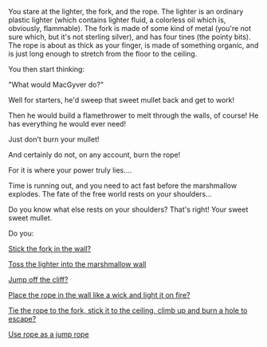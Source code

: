 You stare at the lighter, the fork, and the rope. The lighter is an ordinary plastic lighter (which contains lighter
fluid, a colorless oil which is, obviously, flammable). The fork is made of some kind of metal (you're not sure which,
but it's not sterling silver), and has four tines (the pointy bits). The rope is about as thick as your finger, is made
of something organic, and is just long enough to stretch from the floor to the ceiling.

You then start thinking:

"What would MacGyver do?"

Well for starters, he'd sweep that sweet mullet back and get to work!

Then he would build a flamethrower to melt through the walls, of course! He has everything he would ever need!

Just don't burn your mullet!

And certainly do not, on any account, burn the rope!

For it is where your power truly lies....

Time is running out, and you need to act fast before the marshmallow explodes. The fate of the free world rests on your
shoulders...

Do you know what else rests on your shoulders?  That's right!  Your sweet sweet mullet.

Do you:

[Stick the fork in the wall?](stickfork/stickforkinwall.md)

[Toss the lighter into the marshmallow wall](toss-lighter/toss-lighter.md)

[Jump off the cliff?](cliff/cliffjump.md)

[Place the rope in the wall like a wick and light it on fire?](light-rope-on-fire/light-rope-on-fire.md)

[Tie the rope to the fork, stick it to the ceiling, climb up and burn a hole to escape?](ceiling_hole/ceiling_hole_burn.md)

[Use rope as a jump rope](jump-rope/jump-a-rope.md)
